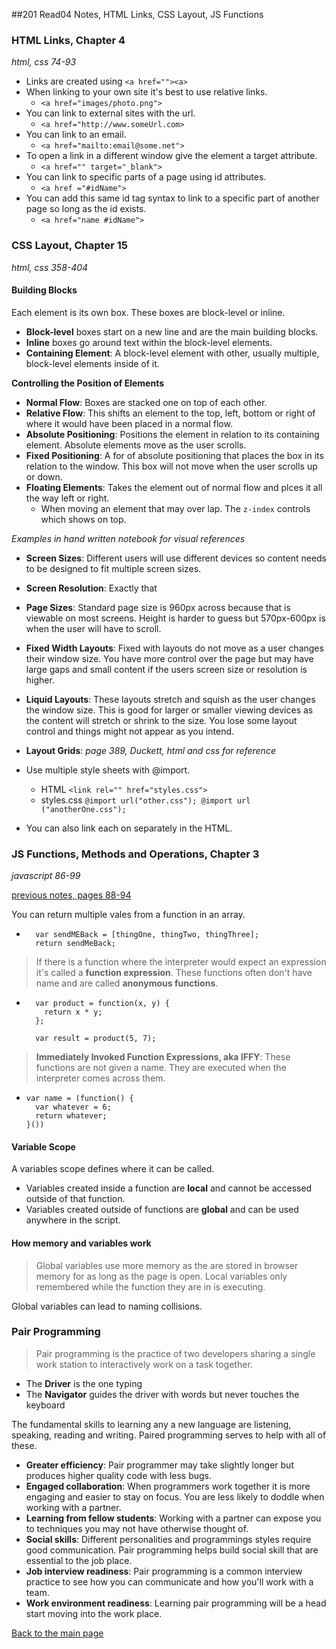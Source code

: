 ##201 Read04 Notes, HTML Links, CSS Layout, JS Functions


### HTML Links, Chapter 4
*html, css 74-93*

+ Links are created using `<a href=""><a>`
+ When linking to your own site it's best to use relative links.
  + `<a href="images/photo.png">`
+ You can link to external sites with the url.
  + `<a href="http://www.someUrl.com>`
+ You can link to an email.
  + `<a href="mailto:email@some.net">`
+ To open a link in a different window give the element a target attribute.
  + `<a href="" target="_blank">`
+ You can link to specific parts of a page using id attributes.
  + `<a href ="#idName">`
+ You can add this same id tag syntax to link to a specific part of another page so long as the id exists.
  + `<a href="name #idName"> `


### CSS Layout, Chapter 15
*html, css 358-404*

#### Building Blocks

Each element is its own box.  These boxes are block-level or inline.
  + **Block-level** boxes start on a new line and are the main building blocks.
  + **Inline** boxes go around text within the block-level elements.
  + **Containing Element**: A block-level element with other, usually multiple, block-level elements inside of it.

**Controlling the Position of Elements**

+ **Normal Flow**: Boxes are stacked one on top of each other.
+ **Relative Flow**: This shifts an element to the top, left, bottom or right of where it would have been placed in a normal flow.
+ **Absolute Positioning**: Positions the element in relation to its containing element.  Absolute elements move as the user scrolls.
+ **Fixed Positioning**: A for of absolute positioning that places the box in its relation to the window.  This box will not move when the user scrolls up or down.
+ **Floating Elements**: Takes the element out of normal flow and plces it all the way left or right.
  + When moving an element that may over lap.  The `z-index` controls which shows on top.

*Examples in hand written notebook for visual references*

+ **Screen Sizes**: Different users will use different devices so content needs to be designed to fit multiple screen sizes.
+ **Screen Resolution**: Exactly that
+ **Page Sizes**: Standard page size is 960px across because that is viewable on most screens.  Height is harder to guess but 570px-600px is when the user will have to scroll.

+ **Fixed Width Layouts**: Fixed with layouts do not move as a user changes their window size.  You have more control over the page but may have large gaps and small content if the users screen size or resolution is higher.
+ **Liquid Layouts**: These layouts stretch and squish as the user changes the window size.  This is good for larger or smaller viewing devices as the content will stretch or shrink to the size.  You lose some layout control and things might not appear as you intend.

+ **Layout Grids**: *page 389, Duckett, html and css for reference*

+ Use multiple style sheets with @import.
  + HTML `<link rel="" href="styles.css">`
  + styles.css ```
              @import url("other.css");
              @import url ("anotherOne.css");
               ```
+ You can also link each on separately in the HTML.

### JS Functions, Methods and Operations, Chapter 3
*javascript 86-99*

[previous notes, pages 88-94](../102/prog-with-java.md)

You can return multiple vales from a function in an array.
  + ```
      var sendMEBack = [thingOne, thingTwo, thingThree];
      return sendMeBack;
    ```
> If there is a function where the interpreter would expect an expression it's called a **function expression**.  These functions often don't have name and are called **anonymous functions**.
  + ```
      var product = function(x, y) {
        return x * y;
      };

      var result = product(5, 7);
    ``` 
> **Immediately Invoked Function Expressions, aka IFFY**:  These functions are not given a name.  They are executed when the interpreter comes across them.
  + ```
    var name = (function() {
      var whatever = 6;
      return whatever;
    }())
    ```
#### Variable Scope
A variables scope defines where it can be called.  
+ Variables created inside a function are **local** and cannot be accessed outside of that function.
+ Variables created outside of functions are **global** and can be used anywhere in the script.

#### How memory and variables work
> Global variables use more memory as the are stored in browser memory for as long as the page is open.  Local variables only remembered while the function they are in is executing.

Global variables can lead to naming collisions.

### Pair Programming

> Pair programming is the practice of two developers sharing a single work station to interactively work on a task together.

+ The **Driver** is the one typing
+ The **Navigator** guides the driver with words but never touches the keyboard

The fundamental skills to learning any a new language are listening, speaking, reading and writing.  Paired programming serves to help with all of these.


+ **Greater efficiency**: Pair programmer may take slightly longer but produces higher quality code with less bugs.
+ **Engaged collaboration**: When programmers work together it is more engaging and easier to stay on focus.  You are less likely to doddle when working with a partner.
+ **Learning from fellow students**: Working with a partner can expose you to techniques you may not have otherwise thought of.  
+ **Social skills**: Different personalities and programmings styles require good communication.  Pair programming helps build social skill that are essential to the job place. 
+ **Job interview readiness**: Pair programming is a common interview practice to see how you can communicate and how you'll work with a team.
+ **Work environment readiness**: Learning pair programming will be a head start moving into the work place.


[Back to the main page](../README.md)